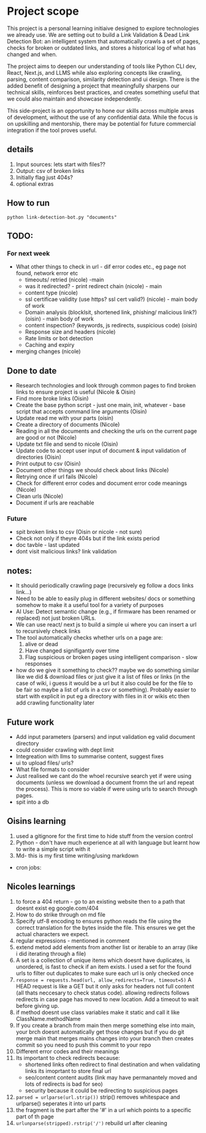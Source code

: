 # Project scope
This project is a personal learning initiaive designed to explore technologies we already use. We are setting out to build a Link Validation & Dead Link Detection Bot: an intelligent system that automatically crawls a set of pages, checks for broken or outdated links, and stores a historical log of what has changed and when.

The project aims to deepen our understanding of tools like Python CLI dev, React, Next.js, and LLMS while also exploring concepts like crawling, parsing, content comparison, similarity detection and ui design. There is the added benefit of designing a project that meaningfully sharpens our technical skills, reinforces best practices, and creates something useful that we could also maintain and showcase independently.

This side-project is an opportunity to hone our skills across multiple areas of development, without the use of any confidential data. While the focus is on upskilling and mentorship, there may be potential for future commercial integration if the tool proves useful.

## details
1. Input sources: lets start with files??
2. Output: csv of broken links
3. Initially flag just 404s?
4. optional extras

## How to run
```
python link-detection-bot.py "documents"
```

## TODO:
### For next week
- What other things to check in url - dif error codes etc., eg page not found, network error etc
    - timeouts/ retried (nicole) -main
    - was it redirected? -  print redirect chain (nicole) - main
    - content type (nicole)
    - ssl certificae validity (use https? ssl cert valid?) (nicole) - main body of work
    - Domain analysis (blocklsit, shortened link, phishing/ malicious link?) (oisin) - main body of work
    - content inspection? (keywords, js redirects, suspicious code) (oisin)
    - Response size and headers (nicole)
    - Rate limits or bot detection
    - Caching and expiry
- merging changes (nicole)

## Done to date
- Research technologies and look through common pages to find broken links to ensure project is useful (Nicole & Oisin)
- Find more broke links (Oisin)
- Create the base python script - just one main, init, whatever - base script that accepts command line arguments (Oisin)
- Update read me with your parts (oisin)
- Create a directory of documents (Nicole)
- Reading in all the documents and checking the urls on the current page are good or not (Nicole)
- Update txt file and send to nicole (Oisin)
- Update code to accept user input of document & input validation of directories (Oisin)
- Print output to csv (Oisin)
- Document other things we should check about links (Nicole)
- Retrying once if url fails (Nicole)
- Check for different error codes and document error code meanings (Nicole)
- Clean urls (Nicole)
- Document if urls are reachable

### Future
- spit broken links to csv (Oisin or nicole - not sure)
- Check not only if theyre 404s but if the link exists period
- doc tavble - last updated
- dont visit malicious links? link validation

## notes:
- It should periodically crawling page (recursively eg follow a docs links link...)
- Need to be able to easily plug in different websites/ docs or something somehow to make it a useful tool for a variety of purposes
- AI Use: Detect semantic change (e.g., if firmware has been renamed or replaced) not just broken URLs.
- We can use react/ next js to build a simple ui where you can insert a url to recursively check links
- The tool automatically checks whether urls on a page are:
    1. alive or dead
    2. Have changed signifigantly over time
    3. Flag suspicious or broken pages using intelligent comparison - slow responses
- how do we give it something to check?? maybe we do something similar like we did & download files or just give it a list of files or links (in the case of wiki, i guess it would be a url but it also could be for the file to be fair so maybe a list of urls in a csv or something). Probably easier to start with explicit in put eg a directory with files in it or wikis etc then add crawling functionality later

## Future work
- Add input parameters (parsers) and input validation eg valid document directory
- could consider crawling with dept limit
- Integreation with llms to summarise content, suggest fixes
- ui to upload files/ urls?
- What file formats to consider
- Just realised we cant do the whoel recursive search yet if were using documents (unless we download a document fromn the url and repeat the process). This is more so viable if were using urls to search through pages.
- spit into a db

## Oisins learning
1. used a gitignore for the first time to hide stuff from the version control
2. Python - don't have much experience at all with language but learnt how to write a simple script with it
3. Md- this is my first time writing/using markdown
- cron jobs:

## Nicoles learnings
1. to force a 404 return - go to an existing website then to a path that doesnt exist eg google.com/404
2. How to do strike through on md file
3. Specify utf-8 encoding to ensures python reads the file using the correct translation for the bytes inside the file. This ensures we get the actual characters we expect.
4. regular expressions - mentioned in comment
5. extend metod add elements from another list or iterable to an array (like i did iterating through a file)
6. A set is a collection of unique items which doesnt have duplicates, is unordered, is fast to check if an item exists. I used a set for the found urls to filter out duplicates to make sure each url is only checked once
7. ```response = requests.head(url, allow_redirects=True, timeout=5)``` 
A HEAD request is like a GET but it only asks for headers not full content (all thats neccesary to check status code). allowing redirects follows redirects in case page has moved to new location. Add a timeout to wait before giving up.
8. if method doesnt use class variables make it static and call it like ClassName.methodName
9. If you create a branch from main then merge something else into main, your brch doesnt automatically get those changes but if you do  git merge main that merges mains changes into your branch then creates commit so you need to push this commit to your repo
10. Different error codes and their meanings
11. Its important to check redirects because:
    - shortened links often redirect to final destination and when validating links its imoprtant to store final url
    - seo/content content audits (link may have permanantely moved and lots of redirects is bad for seo)
    - security because it could be redirecting to suspicious pages
12. ```parsed = urlparse(url.strip())``` strip() removes whitespace and urlparse() seperates it into url parts
13. the fragment is the part after the '#' in a url which points to a specific part of th page
14. ```urlunparse(stripped).rstrip('/')``` rebuild url after cleaning
